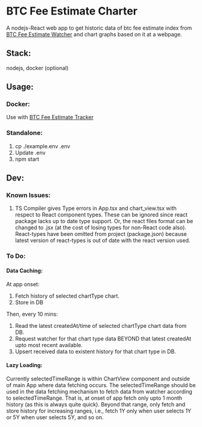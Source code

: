 # BTC Fee Estimate Charter
A nodejs-React web app to get historic data of btc fee estimate index from [BTC Fee Estimate Watcher](../btc-fee-watcher/README.md) and chart graphs based on it at a webpage.  

## Stack:
nodejs, docker (optional)

## Usage:
### Docker:
   Use with [BTC Fee Estimate Tracker](./..)  
### Standalone:
  1. cp ./example.env .env
  2. Update .env
  3. npm start

## Dev: 
### Known Issues:
1. TS Compiler gives Type errors in App.tsx and chart_view.tsx with respect to React component types. These can be ignored since react package lacks up to date type support. Or, the react files format can be changed to .jsx (at the cost of losing types for non-React code also). React-types have been omitted from project (package.json) because latest version of react-types is out of date with the react version used.  

### To Do:
#### Data Caching:

At app onset:
1. Fetch history of selected chartType chart.
2. Store in DB

Then, every 10 mins:
1. Read the latest createdAt/time of selected chartType chart data from DB.
2. Request watcher for that chart type data BEYOND that latest createdAt upto most recent available.
3. Upsert received data to existent history for that chart type in DB.
      
#### Lazy Loading:

Currently selectedTimeRange is within ChartView component and outside of main App where data fetching occurs. The selectedTimeRange should be used in the data fetching mechanism to fetch data from watcher according to selectedTimeRange. That is, at onset of app fetch only upto 1 month history (as this is always quite quick). Beyond that range, only fetch and store history for increasing ranges, i.e., fetch 1Y only when user selects 1Y or 5Y when user selects 5Y, and so on. 